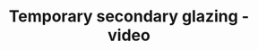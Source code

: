 ---
layout: link
link_url: https://www.youtube.com/watch?v=aEBbSkjkCik
title: Temporary secondary glazing - video
source: Eco Lewes (volunteer group)
card: Install temporary secondary glazing
petal: 
task: 
---